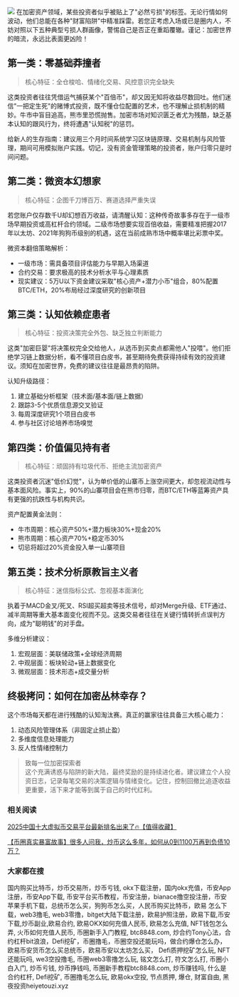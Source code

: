 ![](https://ac63e02.webp.li/biquanchaobirongyikui001.png)
在加密资产领域，某些投资者似乎被贴上了"必然亏损"的标签。无论行情如何波动，他们总能在各种"财富陷阱"中精准踩雷。若您正考虑入场或已是圈内人，不妨对照以下五种典型亏损人群画像，警惕自己是否正在重蹈覆辙。谨记：加密世界的暗流，永远比表面更凶险！

## 第一类：零基础莽撞者

>核心特征：全仓梭哈、情绪化交易、风控意识完全缺失

这类投资者往往凭借运气捕获某个"百倍币"，却又因无知将收益尽数回吐。他们迷信"一把定生死"的赌博式投资，既不懂仓位配置的艺术，也不理解止损机制的精妙。牛市中盲目追高，熊市里恐慌抛售。加密市场对知识匮乏者尤为残酷，缺乏基本认知的跟风行为，终将遭遇"认知税"的惩罚。

给新人的生存指南：建议用三个月时间系统学习区块链原理、交易机制与风险管理，期间可用模拟账户实践。切记，没有资金管理策略的投资者，账户归零只是时间问题。

## 第二类：微资本幻想家

>核心特征：企图千刀博百万、赛道选择严重失误

若您账户仅存数千U却幻想百万收益，请清醒认知：这种传奇故事多存在于一级市场早期投资或高杠杆合约领域。二级市场想要实现百倍收益，需要精准把握2017年以太坊、2021年狗狗币级别的机遇，这在当前成熟市场中概率堪比彩票中奖。

微资本翻倍策略解析：  
- 一级市场：需具备项目评估能力与早期入场渠道  
- 合约交易：要求极高的技术分析水平与心理素质  
- 现实建议：5万U以下资金建议采取"核心资产+潜力小币"组合，80%配置BTC/ETH，20%布局经过深度研究的创新项目

## 第三类：认知依赖症患者

>核心特征：投资决策完全外包、缺乏独立判断能力

这类"加密巨婴"将决策权完全交给他人，从选币到买卖点都需他人"投喂"。他们拒绝学习链上数据分析，看不懂项目白皮书，甚至期待免费获得持续有效的投资建议。须知在加密世界，免费的建议往往是最昂贵的陷阱。

认知升级路径：  
1. 建立基础分析框架（技术面/基本面/链上数据）  
2. 跟踪3-5个优质信息源交叉验证  
3. 每周深度研究1个项目白皮书  
4. 参与社区讨论培养市场嗅觉

## 第四类：价值偏见持有者

>核心特征：顽固持有垃圾代币、拒绝主流加密资产

这类投资者沉迷"低价幻觉"，认为单价低的山寨币上涨空间更大，却忽视流动性与基本面风险。事实上，90%的山寨项目会在熊市归零，而BTC/ETH等蓝筹资产具有更强的抗跌性与机构共识。

资产配置黄金法则：  
- 牛市周期：核心资产50%+潜力板块30%+现金20%  
- 熊市周期：核心资产70%+稳定币30%  
- 切忌将超过20%资金投入单一山寨项目

## 第五类：技术分析原教旨主义者

>核心特征：迷信指标公式、忽视基本面演化

执着于MACD金叉/死叉、RSI超买超卖等技术信号，却对Merge升级、ETF通过、减半周期等重大基本面变化视而不见。这类交易者往往在关键行情转折点误判方向，成为"聪明钱"的对手盘。

多维分析建议：  
1. 宏观层面：美联储政策+全球经济周期  
2. 中观层面：板块轮动+链上数据变化  
3. 微观层面：技术形态+成交量分析

## 终极拷问：如何在加密丛林幸存？

这个市场每天都在进行残酷的认知淘汰赛。真正的赢家往往具备三大核心能力：  
1. 动态风险管理体系（非固定止损止盈）  
2. 多维度信息处理能力  
3. 反人性情绪控制力

>致每一位加密探索者  
这个充满诱惑与陷阱的新大陆，最终奖励的是持续进化者。建议建立个人投资日志，记录每笔交易的决策逻辑与情绪变化。记住，控制回撤比追逐收益更重要，活下来才能等到属于自己的时代红利。


### 相关阅读
[2025中国十大虚拟币交易平台最新排名出来了🔥【值得收藏】](https://btc8848.com/top-10-exchanges/)

[【币圈真实暴富故事】很多人问我，炒币这么多年，如何从0到1100万再到负债10万？](https://heiyetouzi.xyz/biquanstory001/)

### 大家都在搜
国内购买比特币，炒币交易所，炒币亏钱, okx下载注册，国内okx充值，币安App注册，币安App下载, 币安平台买币教程，币安注册，bianace撸空投注册，币安苹果手机下载，总统币怎么买，狗狗币怎么买，人民币购买比特币，欧易 怎么下载，web3撸毛, web3零撸，bitget大陆下载注册，欧易护照注册，欧易下载,币安下载,炒币副业,欧易合约, 欧易OKX如何充值人民币, 欧易怎么充值, NFT钱包怎么弄, 火币如何充值人民币, 币圈新手入门教程, btc8848.com, 炒合约Tony心法，合约杠杆bit浪浪，Defi挖矿，币圈撸毛，币圈空投还能玩吗，做合约爆仓怎么办，欧易币安货币怎么买总统币，欧易币安以太坊怎么买， Defi质押挖矿怎么玩, NFT还能玩吗, we3空投撸毛, 币圈web3零撸怎么玩, 铭文怎么打, 符文怎么打, 币圈小白入门, 炒币亏钱, 炒币挣钱吗, 币圈新手教程btc8848.com, 炒币赚钱吗, 什么是合约杠杆, Defi挖矿, 币圈撸毛怎么玩, 欧易okx空投, 节点质押, 爆仓, 财富自由, 黑夜投资heiyetouzi.xyz
